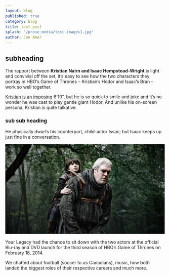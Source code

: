 ```yaml
---
layout: blog
published: true
category: blog
title: test post
splash: "/prose_media/test-images1.jpg"
author: Jon Amar
---
```


## subheading

The rapport between **Kristian Nairn and Isaac Hempstead-Wright** is light and convivial off the set, it’s easy to see how the two characters they portray in HBO’s Game of Thrones – Kristian’s Hodor and Isaac’s Bran – work so well together.

[Kristian is an imposing](http://google.com) 6’10”, but he is so quick to smile and joke and it’s no wonder he was cast to play gentle giant Hodor. And unlike his on-screen persona, Kristian is quite talkative.

### sub sub heading

He physically dwarfs his counterpart, child-actor Issac; but Isaac keeps up just fine in a conversation.

![](/prose_media/test-images1.jpg)

Your Legacy had the chance to sit down with the two actors at the official Blu-ray and DVD launch for the third season of HBO’s Game of Thrones on February 18, 2014.

We chatted about football (soccer to us Canadians), music, how both landed the biggest roles of their respective careers and much more.